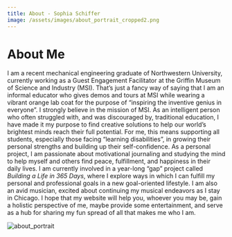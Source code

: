 ```yaml
---
title: About - Sophia Schiffer
image: /assets/images/about_portrait_cropped2.png
---
```

# About Me

I am a recent mechanical engineering graduate of Northwestern University, currently 
working as a Guest Engagement Facilitator at the Griffin Museum of Science and Industry 
(MSI). That’s just a fancy way of saying that I am an informal educator who gives demos 
and tours at MSI while wearing a vibrant orange lab coat for the purpose of “inspiring 
the inventive genius in everyone”. I strongly believe in the mission of MSI. As an 
intelligent person who often struggled with, and was discouraged by, traditional education, 
I have made it my purpose to find creative solutions to help our world’s brightest minds 
reach their full potential. For me, this means supporting all students, especially those 
facing “learning disabilities”, in growing their personal strengths and building up their 
self-confidence. As a personal project, I am passionate about motivational journaling 
and studying the mind to help myself and others find peace, fulfillment, and happiness 
in their daily lives. I am currently involved in a year-long “gap” project called *Building 
    a Life in 365 Days*, where I explore ways in which I can fulfill my personal and 
    professional goals in a new goal-oriented lifestyle. I am also an avid musician, excited 
    about continuing my musical endeavors as I stay in Chicago. I hope that my website will 
    help you, whoever you may be, gain a holistic perspective of me, maybe provide some 
    entertainment, and serve as a hub for sharing my fun spread of all that makes me who I am.

<img src="{{ page.image | relative_url }}" alt="about_portrait" class="center">
